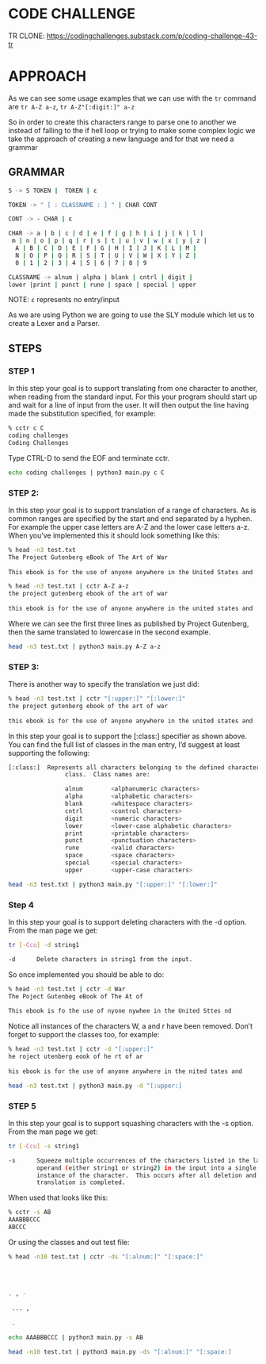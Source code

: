 # CODE CHALLENGE
TR CLONE: https://codingchallenges.substack.com/p/coding-challenge-43-tr

# APPROACH
As we can see some usage examples that we can use with the `tr` command are `tr A-Z a-z`, `tr A-Z"[:digit:]" a-z`

So in order to create this characters range to parse one to another we instead of falling to the if hell loop or trying to make some complex logic we take the approach of creating a new language and for that we need a grammar

## GRAMMAR

```bash
S -> S TOKEN |  TOKEN | ε

TOKEN -> " [ : CLASSNAME : ] " | CHAR CONT 

CONT -> - CHAR | ε

CHAR -> a | b | c | d | e | f | g | h | i | j | k | l |
 m | n | o | p | q | r | s | t | u | v | w | x | y | z |
  A | B | C | D | E | F | G | H | I | J | K | L | M | 
  N | O | P | Q | R | S | T | U | V | W | X | Y | Z | 
  0 | 1 | 2 | 3 | 4 | 5 | 6 | 7 | 8 | 9

CLASSNAME -> alnum | alpha | blank | cntrl | digit | 
lower |print | punct | rune | space | special | upper
```
NOTE: `ε` represents no entry/input

As we are using Python we are going to use the SLY module which let us to create a Lexer and a Parser.

## STEPS
### STEP 1
In this step your goal is to support translating from one character to another, when reading from the standard input. For this your program should start up and wait for a line of input from the user. It will then output the line having made the substitution specified, for example:

```bash
% cctr c C
coding challenges
Coding Challenges
```
Type CTRL-D to send the EOF and terminate cctr.

```bash
echo coding challenges | python3 main.py c C
```

### STEP 2:
In this step your goal is to support translation of a range of characters. As is common ranges are specified by the start and end separated by a hyphen. For example the upper case letters are A-Z and the lower case letters a-z. When you’ve implemented this it should look something like this:

```bash
% head -n3 test.txt
The Project Gutenberg eBook of The Art of War
    
This ebook is for the use of anyone anywhere in the United States and
```
```bash
% head -n3 test.txt | cctr A-Z a-z
the project gutenberg ebook of the art of war
    
this ebook is for the use of anyone anywhere in the united states and
```
Where we can see the first three lines as published by Project Gutenberg, then the same translated to lowercase in the second example.

```bash
head -n3 test.txt | python3 main.py A-Z a-z
```

### STEP 3:
There is another way to specify the translation we just did:

```bash
% head -n3 test.txt | cctr "[:upper:]" "[:lower:]" 
the project gutenberg ebook of the art of war
    
this ebook is for the use of anyone anywhere in the united states and
```

In this step your goal is to support the [:class:] specifier as shown above. You can find the full list of classes in the man entry, I’d suggest at least supporting the following:

```bash
[:class:]  Represents all characters belonging to the defined character
                class.  Class names are:

                alnum        <alphanumeric characters>
                alpha        <alphabetic characters>
                blank        <whitespace characters>
                cntrl        <control characters>
                digit        <numeric characters>
                lower        <lower-case alphabetic characters>
                print        <printable characters>
                punct        <punctuation characters>
                rune         <valid characters>
                space        <space characters>
                special      <special characters>
                upper        <upper-case characters>
```

```bash
head -n3 test.txt | python3 main.py "[:upper:]" "[:lower:]" 
```

### Step 4
In this step your goal is to support deleting characters with the -d option. From the man page we get:

```bash
tr [-Ccu] -d string1

-d      Delete characters in string1 from the input.
```
So once implemented you should be able to do:

```bash
% head -n3 test.txt | cctr -d War
The Poject Gutenbeg eBook of The At of 
    
This ebook is fo the use of nyone nywhee in the United Sttes nd
```
Notice all instances of the characters W, a and r have been removed. Don’t forget to support the classes too, for example:

```bash
% head -n3 test.txt | cctr -d "[:upper:]"
he roject utenberg eook of he rt of ar
    
his ebook is for the use of anyone anywhere in the nited tates and
```

```bash
head -n3 test.txt | python3 main.py -d "[:upper:]
```

### STEP 5
In this step your goal is to support squashing characters with the -s option. From the man page we get:

```bash
tr [-Ccu] -s string1

-s      Squeeze multiple occurrences of the characters listed in the last
        operand (either string1 or string2) in the input into a single
        instance of the character.  This occurs after all deletion and
        translation is completed.
```

When used that looks like this:

```bash
% cctr -s AB                             
AAABBBCCC
ABCCC
```

Or using the classes and out test file:
```bash
% head -n10 test.txt | cctr -ds "[:alnum:]" "[:space:]" 
 
 
 
 
. , - 
 
 ... ,
 
 .
```

```bash
echo AAABBBCCC | python3 main.py -s AB 
```


```bash
head -n10 test.txt | python3 main.py -ds "[:alnum:]" "[:space:]
```